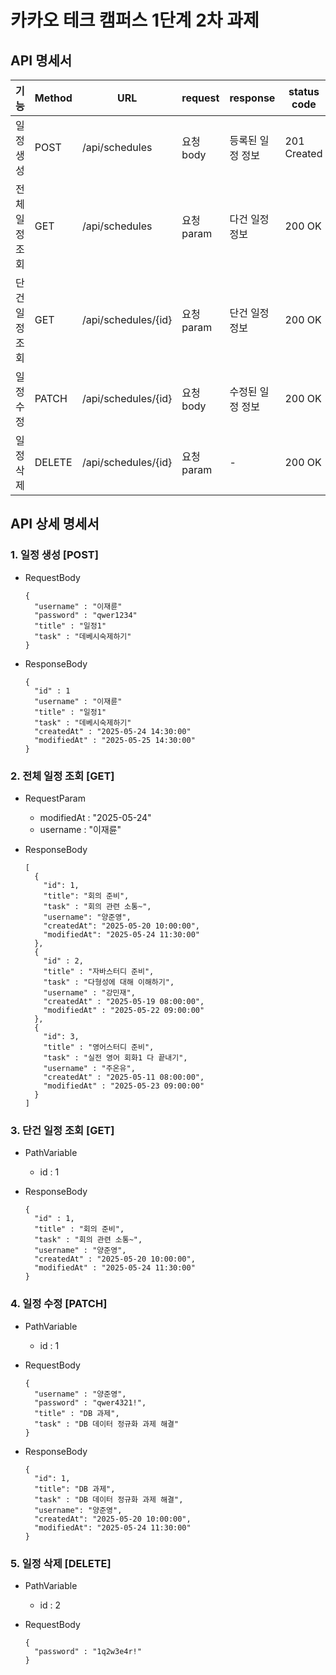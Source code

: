 # 카카오 테크 캠퍼스 1단계 2차 과제

## API 명세서
| 기능 | Method | URL | request | response | status code |
|------|--------|-----|---------|----------|-------------|
| 일정 생성 | POST | /api/schedules | 요청 body | 등록된 일정 정보 | 201 Created |
| 전체 일정 조회 | GET | /api/schedules | 요청 param | 다건 일정 정보 | 200 OK |
| 단건 일정 조회 | GET | /api/schedules/{id} | 요청 param | 단건 일정 정보 | 200 OK |
| 일정 수정 | PATCH | /api/schedules/{id} | 요청 body | 수정된 일정 정보 | 200 OK |
| 일정 삭제 | DELETE | /api/schedules/{id} | 요청 param | - | 200 OK |

## API 상세 명세서 
### 1. 일정 생성 [POST]
- RequestBody
  ```
  {
    "username" : "이재륜"
    "password" : "qwer1234"
    "title" : "일정1"
    "task" : "데베시숙제하기"
  }

- ResponseBody
  ```
  {
    "id" : 1
    "username" : "이재륜"
    "title" : "일정1"
    "task" : "데베시숙제하기"
    "createdAt" : "2025-05-24 14:30:00"
    "modifiedAt" : "2025-05-25 14:30:00"
  }

### 2. 전체 일정 조회 [GET]
- RequestParam
  - modifiedAt : "2025-05-24"
  - username : "이재륜"

- ResponseBody
  ```
  [
    {
      "id": 1,
      "title": "회의 준비",
      "task" : "회의 관련 소통~",
      "username": "양준영",
      "createdAt": "2025-05-20 10:00:00",
      "modifiedAt": "2025-05-24 11:30:00"
    },
    {
      "id" : 2,
      "title" : "자바스터디 준비",
      "task" : "다형성에 대해 이해하기",
      "username" : "강민재",
      "createdAt" : "2025-05-19 08:00:00",
      "modifiedAt" : "2025-05-22 09:00:00"
    },
    {
      "id": 3,
      "title" : "영어스터디 준비",
      "task" : "실전 영어 회화1 다 끝내기",
      "username" : "주온유",
      "createdAt" : "2025-05-11 08:00:00",
      "modifiedAt" : "2025-05-23 09:00:00"
    }
  ]

### 3. 단건 일정 조회 [GET]
- PathVariable
  - id : 1
    
- ResponseBody
  ```
  {
    "id" : 1,
    "title" : "회의 준비",
    "task" : "회의 관련 소통~",
    "username" : "양준영",
    "createdAt" : "2025-05-20 10:00:00",
    "modifiedAt" : "2025-05-24 11:30:00"
  }
  
### 4. 일정 수정 [PATCH]
- PathVariable
  - id : 1
    
- RequestBody
  ```
  {
    "username" : "양준영",
    "password" : "qwer4321!",
    "title" : "DB 과제",
    "task" : "DB 데이터 정규화 과제 해결"
  }

- ResponseBody
    ```
    {
      "id": 1,
      "title": "DB 과제",
      "task" : "DB 데이터 정규화 과제 해결",
      "username": "양준영",
      "createdAt": "2025-05-20 10:00:00",
      "modifiedAt": "2025-05-24 11:30:00"
    }
    
### 5. 일정 삭제 [DELETE]
- PathVariable
  - id : 2
    
- RequestBody
  ```
  {
    "password" : "1q2w3e4r!"
  }

